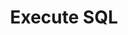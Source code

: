 ---
title: Execute SQL
excerpt: >-
  Execute SQL in a project. Go to "Data Studio" -> "SQL Editor", write your
  query and then click "Export as cURL"


  ![screenshot](https://raw.githubusercontent.com/sentioxyz/docs/main/.gitbook/assets/image%20(102).png)


  Find more: https://docs.sentio.xyz/reference/data#sql-api
api:
  file: bazel-binopenapiopenapiopenapiopenapi.swagger.json
  operationId: ExecuteSQL
hidden: false
---